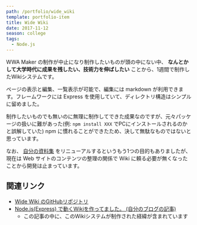 ```yaml
---
path: /portfolio/wide_wiki
template: portfolio-item
title: Wide Wiki
date: 2017-11-12
season: college
tags:
  - Node.js
---
```


WWA Maker の制作が中止になり制作したいものが頭の中にない中、 **なんとかして大学時代に成果を残したい、技術力を伸ばしたい** ことから、1週間で制作したWikiシステムです。

ページの表示と編集、一覧表示が可能で、編集には markdown が利用できます。フレームワークには Express を使用していて、ディレクトリ構造はシンプルに留めました。

制作したいものでも無いのに無理に制作してできた成果なのですが、元々パッケージの扱いに難があった(例: `npm install XXX` でPCにインストールされるのかと誤解していた) npm に慣れることができたため、決して無駄なものではないと思っています。

なお、 [自分の資料集](https://contents.aokashi.net/docs/) をリニューアルするというもう1つの目的もありましたが、現在は Web サイトのコンテンツの整理の関係で Wiki に頼る必要が無くなったことから開発は止まっています。

## 関連リンク
- [Wide Wiki のGitHubリポジトリ](https://github.com/aokashi/wide-wiki)
- [Node.js(Express) で動くWikiを作ってました。 (自分のブログの記事)](http://aokashi.hatenablog.jp/entry/2017/11/12/220925)
  - この記事の中に、このWikiシステムが制作された経緯が含まれています
